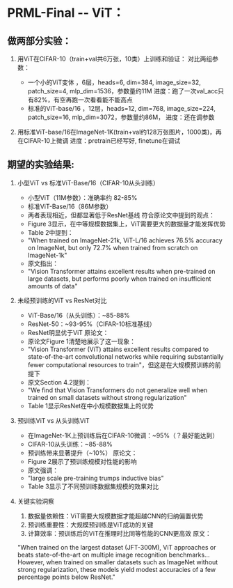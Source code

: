# PRML-Final -- ViT：

## 做两部分实验：

1.  用ViT在CIFAR-10（train+val共6万张，10类）上训练和验证：
    对比两组参数：
    -   一个小的ViT变体 ，6层，heads=6, dim=384, image_size=32, patch_size=4, mlp_dim=1536，参数量约11M
        进度：跑了一次val_acc只有82%，有空再跑一次看看能不能高点
    -   标准的ViT-base/16 ，12层，heads=12, dim=768, image_size=224, patch_size=16, mlp_dim=3072，参数量约86M，
        进度：还在调参数

2.  用标准ViT-base/16在ImageNet-1K(train+val约128万张图片，1000类)，再在CIFAR-10上微调
    进度：pretrain已经写好, finetune在调试

## 期望的实验结果:

1.  小型ViT vs 标准ViT-Base/16（CIFAR-10从头训练）
    -   小型ViT（11M参数）：准确率约 82-85%
    -   标准ViT-Base/16（86M参数）
    -   两者表现相近，但都显著低于ResNet基线
    符合原论文中提到的观点：
    -   Figure 3显示，在中等规模数据集上，ViT需要更大的数据量才能发挥优势
    -   Table 2中提到：
    -   "When trained on ImageNet-21k, ViT-L/16 achieves 76.5% accuracy on ImageNet, but only 72.7% when trained from scratch on ImageNet-1k"
    -   原文指出：
    -   "Vision Transformer attains excellent results when pre-trained on large datasets, but performs poorly when trained on insufficient amounts of data"

2.  未经预训练的ViT vs ResNet对比
    -   ViT-Base/16（从头训练）：~85-88%
    -   ResNet-50：~93-95%（CIFAR-10标准基线）
    -   ResNet明显优于ViT
    原论文：
    -   原论文Figure 1清楚地展示了这一现象：
    -   "Vision Transformer (ViT) attains excellent results compared to state-of-the-art convolutional networks while requiring substantially fewer computational resources to train"，但这是在大规模预训练的前提下
    -   原文Section 4.2提到：
    -   "We find that Vision Transformers do not generalize well when trained on small datasets without strong regularization"
    -   Table 1显示ResNet在中小规模数据集上的优势

3.  预训练ViT vs 从头训练ViT
    -   在ImageNet-1K上预训练后在CIFAR-10微调：~95%（？最好能达到）
    -   CIFAR-10从头训练：~85-88%
    -   预训练带来显著提升（~10%）
    原论文：
    -   Figure 2展示了预训练规模对性能的影响
    -   原文强调：
    -   "large scale pre-training trumps inductive bias"
    -   Table 3显示了不同预训练数据集规模的效果对比

4.  关键实验洞察

    1.  数据量依赖性：ViT需要大规模数据才能超越CNN的归纳偏置优势
    2.  预训练重要性：大规模预训练是ViT成功的关键
    3.  计算效率：预训练后的ViT在推理时比同等性能的CNN更高效
    原文：
    
    "When trained on the largest dataset (JFT-300M), ViT approaches or beats state-of-the-art on multiple image recognition benchmarks... However, when trained on smaller datasets such as ImageNet without strong regularization, these models yield modest accuracies of a few percentage points below ResNet."
